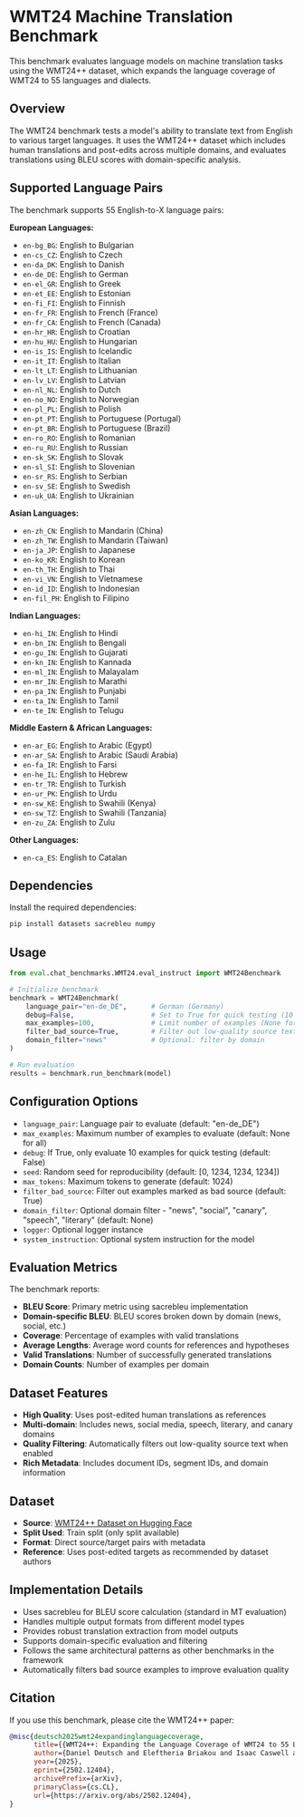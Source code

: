 # WMT24 Machine Translation Benchmark

This benchmark evaluates language models on machine translation tasks using the WMT24++ dataset, which expands the language coverage of WMT24 to 55 languages and dialects.

## Overview

The WMT24 benchmark tests a model's ability to translate text from English to various target languages. It uses the WMT24++ dataset which includes human translations and post-edits across multiple domains, and evaluates translations using BLEU scores with domain-specific analysis.

## Supported Language Pairs

The benchmark supports 55 English-to-X language pairs:

**European Languages:**
- `en-bg_BG`: English to Bulgarian
- `en-cs_CZ`: English to Czech  
- `en-da_DK`: English to Danish
- `en-de_DE`: English to German
- `en-el_GR`: English to Greek
- `en-et_EE`: English to Estonian
- `en-fi_FI`: English to Finnish
- `en-fr_FR`: English to French (France)
- `en-fr_CA`: English to French (Canada)
- `en-hr_HR`: English to Croatian
- `en-hu_HU`: English to Hungarian
- `en-is_IS`: English to Icelandic
- `en-it_IT`: English to Italian
- `en-lt_LT`: English to Lithuanian
- `en-lv_LV`: English to Latvian
- `en-nl_NL`: English to Dutch
- `en-no_NO`: English to Norwegian
- `en-pl_PL`: English to Polish
- `en-pt_PT`: English to Portuguese (Portugal)
- `en-pt_BR`: English to Portuguese (Brazil)
- `en-ro_RO`: English to Romanian
- `en-ru_RU`: English to Russian
- `en-sk_SK`: English to Slovak
- `en-sl_SI`: English to Slovenian
- `en-sr_RS`: English to Serbian
- `en-sv_SE`: English to Swedish
- `en-uk_UA`: English to Ukrainian

**Asian Languages:**
- `en-zh_CN`: English to Mandarin (China)
- `en-zh_TW`: English to Mandarin (Taiwan)
- `en-ja_JP`: English to Japanese
- `en-ko_KR`: English to Korean
- `en-th_TH`: English to Thai
- `en-vi_VN`: English to Vietnamese
- `en-id_ID`: English to Indonesian
- `en-fil_PH`: English to Filipino

**Indian Languages:**
- `en-hi_IN`: English to Hindi
- `en-bn_IN`: English to Bengali
- `en-gu_IN`: English to Gujarati
- `en-kn_IN`: English to Kannada
- `en-ml_IN`: English to Malayalam
- `en-mr_IN`: English to Marathi
- `en-pa_IN`: English to Punjabi
- `en-ta_IN`: English to Tamil
- `en-te_IN`: English to Telugu

**Middle Eastern & African Languages:**
- `en-ar_EG`: English to Arabic (Egypt)
- `en-ar_SA`: English to Arabic (Saudi Arabia)
- `en-fa_IR`: English to Farsi
- `en-he_IL`: English to Hebrew
- `en-tr_TR`: English to Turkish
- `en-ur_PK`: English to Urdu
- `en-sw_KE`: English to Swahili (Kenya)
- `en-sw_TZ`: English to Swahili (Tanzania)
- `en-zu_ZA`: English to Zulu

**Other Languages:**
- `en-ca_ES`: English to Catalan

## Dependencies

Install the required dependencies:

```bash
pip install datasets sacrebleu numpy
```

## Usage

```python
from eval.chat_benchmarks.WMT24.eval_instruct import WMT24Benchmark

# Initialize benchmark
benchmark = WMT24Benchmark(
    language_pair="en-de_DE",      # German (Germany)
    debug=False,                   # Set to True for quick testing (10 examples)
    max_examples=100,              # Limit number of examples (None for all)
    filter_bad_source=True,        # Filter out low-quality source text
    domain_filter="news"           # Optional: filter by domain
)

# Run evaluation
results = benchmark.run_benchmark(model)
```

## Configuration Options

- `language_pair`: Language pair to evaluate (default: "en-de_DE")
- `max_examples`: Maximum number of examples to evaluate (default: None for all)
- `debug`: If True, only evaluate 10 examples for quick testing (default: False)
- `seed`: Random seed for reproducibility (default: [0, 1234, 1234, 1234])
- `max_tokens`: Maximum tokens to generate (default: 1024)
- `filter_bad_source`: Filter out examples marked as bad source (default: True)
- `domain_filter`: Optional domain filter - "news", "social", "canary", "speech", "literary" (default: None)
- `logger`: Optional logger instance
- `system_instruction`: Optional system instruction for the model

## Evaluation Metrics

The benchmark reports:

- **BLEU Score**: Primary metric using sacrebleu implementation
- **Domain-specific BLEU**: BLEU scores broken down by domain (news, social, etc.)
- **Coverage**: Percentage of examples with valid translations
- **Average Lengths**: Average word counts for references and hypotheses
- **Valid Translations**: Number of successfully generated translations
- **Domain Counts**: Number of examples per domain

## Dataset Features

- **High Quality**: Uses post-edited human translations as references
- **Multi-domain**: Includes news, social media, speech, literary, and canary domains
- **Quality Filtering**: Automatically filters out low-quality source text when enabled
- **Rich Metadata**: Includes document IDs, segment IDs, and domain information

## Dataset

- **Source**: [WMT24++ Dataset on Hugging Face](https://huggingface.co/datasets/google/wmt24pp)
- **Split Used**: Train split (only split available)
- **Format**: Direct source/target pairs with metadata
- **Reference**: Uses post-edited targets as recommended by dataset authors

## Implementation Details

- Uses sacrebleu for BLEU score calculation (standard in MT evaluation)
- Handles multiple output formats from different model types
- Provides robust translation extraction from model outputs
- Supports domain-specific evaluation and filtering
- Follows the same architectural patterns as other benchmarks in the framework
- Automatically filters bad source examples to improve evaluation quality

## Citation

If you use this benchmark, please cite the WMT24++ paper:

```bibtex
@misc{deutsch2025wmt24expandinglanguagecoverage,
      title={{WMT24++: Expanding the Language Coverage of WMT24 to 55 Languages & Dialects}}, 
      author={Daniel Deutsch and Eleftheria Briakou and Isaac Caswell and Mara Finkelstein and Rebecca Galor and Juraj Juraska and Geza Kovacs and Alison Lui and Ricardo Rei and Jason Riesa and Shruti Rijhwani and Parker Riley and Elizabeth Salesky and Firas Trabelsi and Stephanie Winkler and Biao Zhang and Markus Freitag},
      year={2025},
      eprint={2502.12404},
      archivePrefix={arXiv},
      primaryClass={cs.CL},
      url={https://arxiv.org/abs/2502.12404}, 
}
```
